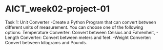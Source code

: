 # AICT_week02-project-01
Task 1: Unit Converter  -Create a Python Program that can convert between different units of measurement. You can choose one of the following options: Temperature Converter: Convert between  Celsius and Fahrenheit,  -Length Converter: Convert between meters  and feet.  -Weight Converter: Convert between kilograms  and Pounds.
